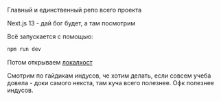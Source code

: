 Главный и единственный репо всего проекта

Next.js 13 - дай бог будет, а там посмотрим

Всё запускается с помощью:

```bash
npm run dev
```

Потом открываем [локалхост](http://localhost:3000)


Смотрим по гайдикам индусов, че хотим делать, если совсем учеба довела - доки самого некста, там куча всего полезнее. Офк полезнее индусов.